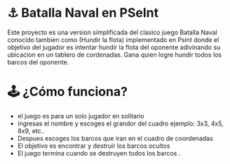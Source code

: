 # ⚓ Batalla Naval en PSeInt
Este proyecto es una version simplificada del clasico juego Batalla Naval conocido tambien como (Hundir la flota)
implementado en Psint donde el objetivo del jugador es intentar hundir la flota del oponente adivinando su ubicacion en un tablero de cordenadas. Gana quien logre hundir todos los barcos del oponente.
# 🕹️ ¿Cómo funciona?
- el juego es para un solo jugador en solitario
- ingresas el nombre y escoges el grandor del cuadro ejemplo: 3x3, 4x5, 8x9, etc..
- Despues escoges los barcos que iran en el cuadro de coordenadas 
- El objetivo es encontrar y destruir los barcos ocultos
- El juego termina cuando se destruyen todos los barcos .
